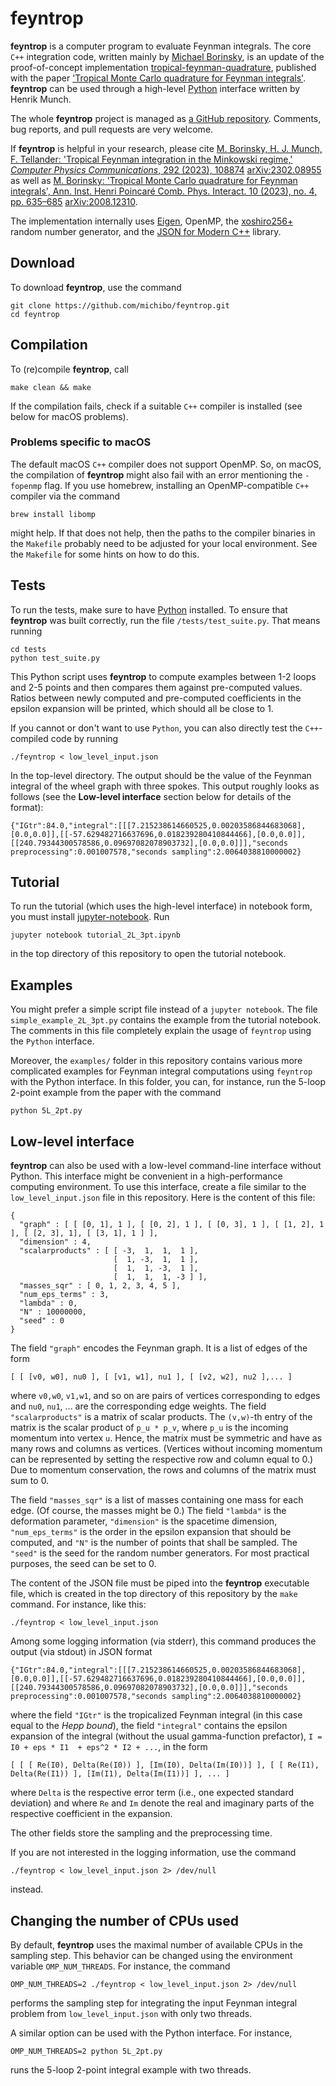 feyntrop
==========================================

**feyntrop** is a computer program to evaluate Feynman integrals. The core `C++` integration code, written mainly by [Michael Borinsky](//michaelborinsky.com), is an update of the proof-of-concept implementation [tropical-feynman-quadrature](https://github.com/michibo/tropical-feynman-quadrature), published with the paper ['Tropical Monte Carlo quadrature for Feynman integrals'](//arxiv.org/abs/2008.12310). **feyntrop** can be used through a high-level [Python](//python.org) interface written by Henrik Munch.

The whole **feyntrop** project  is managed  as [a GitHub repository](//github.com/michibo/feyntrop/). Comments, bug reports, and pull requests are very welcome.

If **feyntrop** is helpful in your research, please cite [M. Borinsky, H. J. Munch, F. Tellander: 'Tropical Feynman integration in the Minkowski regime,' *Computer Physics Communications*, 292 (2023), 108874](//doi.org/10.1016/j.cpc.2023.108874) [arXiv:2302.08955](//arxiv.org/abs/2302.08955)
as well as [M. Borinsky: 'Tropical Monte Carlo quadrature for Feynman integrals', Ann. Inst. Henri Poincaré Comb. Phys. Interact. 10 (2023), no. 4, pp. 635–685](//doi.org/10.4171/AIHPD/158) [arXiv:2008.12310](//arxiv.org/abs/2008.12310).

The implementation internally uses [Eigen](http://eigen.tuxfamily.org), OpenMP, the [xoshiro256+](http://prng.di.unimi.it/) random number generator, and the [JSON for Modern C++](//github.com/nlohmann/json) library.

Download
--------
 
To download **feyntrop**, use the command

```
git clone https://github.com/michibo/feyntrop.git
cd feyntrop
```

Compilation
-----------

To (re)compile **feyntrop**, call

```
make clean && make
```

If the compilation fails, check if a suitable `C++` compiler is installed (see below for macOS problems). 

### Problems specific to macOS

The default macOS `C++` compiler does not support OpenMP. So, on macOS, the compilation of **feyntrop** might also fail with an error mentioning the `-fopenmp` flag. If you use homebrew, installing an OpenMP-compatible `C++` compiler via the command
```
brew install libomp
```
might help. If that does not help, then the paths to the compiler binaries in the `Makefile` probably need to be adjusted for your local environment. See the `Makefile` for some hints on how to do this.

Tests
-----

To run the tests, make sure to have [Python](//python.org) installed.
To ensure that **feyntrop** was built correctly, run the file `/tests/test_suite.py`. That means running
```
cd tests
python test_suite.py
```
This Python script uses **feyntrop** to compute examples between 1-2 loops and 2-5 points and then compares them against pre-computed values.
Ratios between newly computed and pre-computed coefficients in the epsilon expansion will be printed, which should all be close to 1.

If you cannot or don't want to use `Python`, you can also directly test the `C++`-compiled code by running
```
./feyntrop < low_level_input.json
```
In the top-level directory. The output should be the value of the Feynman integral of the wheel graph with three spokes. This output roughly looks as follows (see the **Low-level interface** section below for details of the format):
```
{"IGtr":84.0,"integral":[[[7.215238614660525,0.00203586844683068],[0.0,0.0]],[[-57.629482716637696,0.018239280410844466],[0.0,0.0]],[[240.79344300578586,0.09697082078903732],[0.0,0.0]]],"seconds preprocessing":0.001007578,"seconds sampling":2.0064038810000002}
```

Tutorial
--------

To run the tutorial (which uses the high-level interface) in notebook form, you must install [jupyter-notebook](//jupyter.org/). Run
```
jupyter notebook tutorial_2L_3pt.ipynb
```
in the top directory of this repository to open the tutorial notebook.

Examples
--------

You might prefer a simple script file instead of a `jupyter notebook`. The file `simple_example_2L_3pt.py` contains the example from the tutorial notebook. The comments in this file completely explain the usage of `feyntrop` using the `Python` interface.

Moreover, the `examples/` folder in this repository contains various more complicated examples for Feynman integral computations using `feyntrop` with the Python interface.  In this folder, you can, for instance, run the 5-loop 2-point example from the paper with the command 
```
python 5L_2pt.py
```

Low-level interface
-------------------

**feyntrop** can also be used with a low-level command-line interface without Python. This interface might be convenient in a high-performance computing environment. To use this interface, create a file similar to the `low_level_input.json` file in this repository. Here is the content of this file:
```
{
  "graph" : [ [ [0, 1], 1 ], [ [0, 2], 1 ], [ [0, 3], 1 ], [ [1, 2], 1 ], [ [2, 3], 1], [ [3, 1], 1 ] ],
  "dimension" : 4,
  "scalarproducts" : [ [ -3,  1,  1,  1 ],
                       [  1, -3,  1,  1 ],
                       [  1,  1, -3,  1 ],
                       [  1,  1,  1, -3 ] ],
  "masses_sqr" : [ 0, 1, 2, 3, 4, 5 ],
  "num_eps_terms" : 3,
  "lambda" : 0,
  "N" : 10000000,
  "seed" : 0
}
```
The field `"graph"` encodes the Feynman graph. It is a list of edges of the form 
```
[ [ [v0, w0], nu0 ], [ [v1, w1], nu1 ], [ [v2, w2], nu2 ],... ]
```
where `v0,w0`, `v1,w1`, and so on are pairs of vertices corresponding to edges and `nu0`, `nu1`, ... are the corresponding edge weights.
The field `"scalarproducts"` is a matrix of scalar products. The `(v,w)`-th entry of the matrix is the scalar product of `p_u * p_v`, where `p_u` is the incoming momentum into vertex `u`. Hence, the matrix must be symmetric and have as many rows and columns as vertices. (Vertices without incoming momentum can be represented by setting the respective row and column equal to 0.) Due to momentum conservation, the rows and columns of the matrix must sum to 0.

The field `"masses_sqr"` is a list of masses containing one mass for each edge. (Of course, the masses might be 0.)
The field `"lambda"` is the deformation parameter, `"dimension"` is the spacetime dimension, `"num_eps_terms"` is the order in the epsilon expansion that should be computed, and `"N"` is the number of points that shall be sampled. The `"seed"` is the seed for the random number generators. For most practical purposes, the seed can be set to 0.

The content of the JSON file must be piped into the **feyntrop** executable file, which is created in the top directory of this repository by the `make` command. For instance, like this:
```
./feyntrop < low_level_input.json
```
Among some logging information (via stderr), this command produces the output (via stdout) in JSON format 
```
{"IGtr":84.0,"integral":[[[7.215238614660525,0.00203586844683068],[0.0,0.0]],[[-57.629482716637696,0.018239280410844466],[0.0,0.0]],[[240.79344300578586,0.09697082078903732],[0.0,0.0]]],"seconds preprocessing":0.001007578,"seconds sampling":2.0064038810000002}
```
where the field `"IGtr"` is the tropicalized Feynman integral (in this case equal to the *Hepp bound*), 
the field `"integral"` contains the epsilon expansion of the integral (without the usual gamma-function prefactor), `I = I0 + eps * I1  + eps^2 * I2 + ...`,
in the form
```
[ [ [ Re(I0), Delta(Re(I0)) ], [Im(I0), Delta(Im(I0))] ], [ [ Re(I1), Delta(Re(I1)) ], [Im(I1), Delta(Im(I1))] ], ... ]
```
where `Delta` is the respective error term (i.e., one expected standard deviation) and 
where `Re` and `Im` denote the real and imaginary parts of the respective coefficient in the expansion.

The other fields store the sampling and the preprocessing time.

If you are not interested in the logging information, use the command
```
./feyntrop < low_level_input.json 2> /dev/null
```
instead.

Changing the number of CPUs used
--------------------------------

By default, **feyntrop** uses the maximal number of available CPUs in the sampling step. This behavior can be changed using the environment variable `OMP_NUM_THREADS`.
For instance, the command
```
OMP_NUM_THREADS=2 ./feyntrop < low_level_input.json 2> /dev/null
```
performs the sampling step for integrating the input Feynman integral problem from `low_level_input.json` with only two threads.

A similar option can be used with the Python interface.  For instance,
```
OMP_NUM_THREADS=2 python 5L_2pt.py
```
runs the 5-loop 2-point integral example with two threads.
